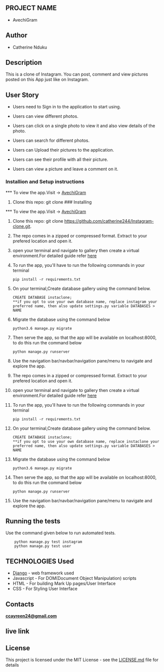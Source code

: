 ## PROJECT NAME 
 - AvechiGram

 ## Author 
 - Catherine Nduku 

 ## Description 

 This is a clone of Instagram. You can post, comment and view pictures posted on this App just like on Instagram.

 ## User Story
- Users need to Sign in to the application to start using.

- Users can view different photos.

- Users can click on a single photo to view it and also view details of the photo.

- Users can search for different photos.

- Users can Upload their pictures to the application.

- Users can see their profile with all their picture.

- Users can view  a picture and leave a comment on it.




### Installion and Setup instructions

*** To view the app.Visit -> [AvechiGram](http://avechigram.herokuapp.com/instagram/)

1. Clone this repo: git clone ### Installing

*** To view the app.Visit -> [AvechiGram](http://avechigram.herokuapp.com/instagram/)

1. Clone this repo: git clone https://github.com/catherine244/Instagram-clone.git.
2. The repo comes in a zipped or compressed format. Extract to your prefered location and open it.
3. open your terminal and navigate to gallery then create a virtual environment.For detailed guide refer  [here](https://packaging.python.org/guides/installing-using-pip-and-virtualenv/)
3. To run the app, you'll have to run the following commands in your terminal
    
    
       pip install -r requirements.txt
4. On your terminal,Create database gallery using the command below.


       CREATE DATABASE instaclone; 
       **if you opt to use your own database name, replace instagram your preferred name, then also update settings.py variable DATABASES > NAME

5. Migrate the database using the command below


       python3.6 manage.py migrate
6. Then serve the app, so that the app will be available on localhost:8000, to do this run the command below


       python manage.py runserver
7. Use the navigation bar/navbar/navigation pane/menu to navigate and explore the app.

2. The repo comes in a zipped or compressed format. Extract to your prefered location and open it.
3. open your terminal and navigate to gallery then create a virtual environment.For detailed guide refer  [here](https://packaging.python.org/guides/installing-using-pip-and-virtualenv/)
3. To run the app, you'll have to run the following commands in your terminal
    
    
       pip install -r requirements.txt
4. On your terminal,Create database gallery using the command below.


       CREATE DATABASE instaclone; 
       **if you opt to use your own database name, replace instaclone your preferred name, then also update settings.py variable DATABASES > NAME

5. Migrate the database using the command below


       python3.6 manage.py migrate
6. Then serve the app, so that the app will be available on localhost:8000, to do this run the command below


       python manage.py runserver
7. Use the navigation bar/navbar/navigation pane/menu to navigate and explore the app.


## Running the tests

Use the command given below to run automated tests.


        python manage.py test instagram
        python manage.py test user


## TECHNOLOGIES Used

* [Django](https://www.djangoproject.com/) - web framework used
* Javascript - For DOM(Document Object Manipulation) scripts
* HTML - For building Mark Up pages/User Interface
* CSS - For Styling User Interface





## Contacts
**ccayreen24@gmail.com**


## live link 



## License
This project is licensed under the MIT License - see the [LICENSE.md](LICENSE.md) file for details